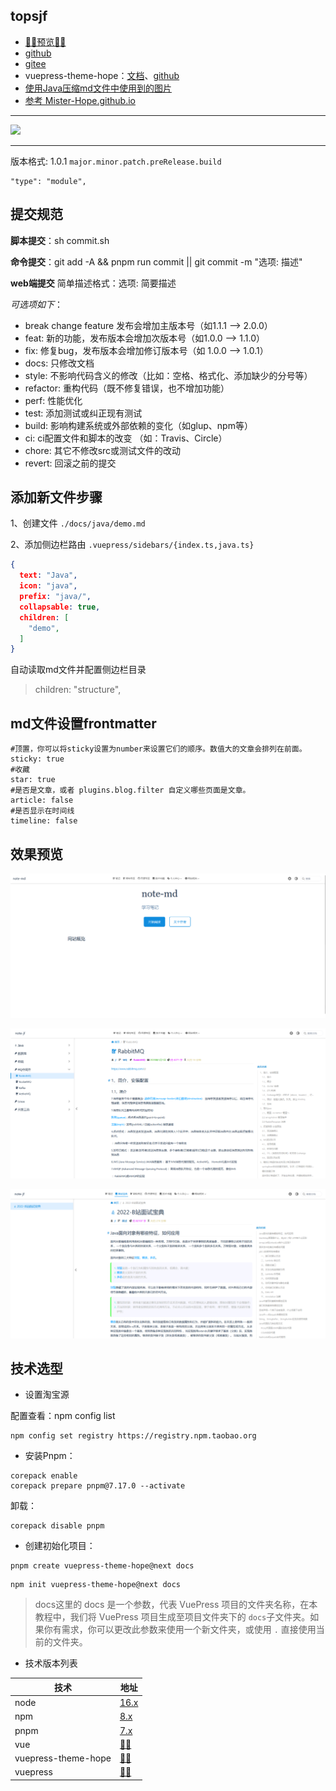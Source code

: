 ## topsjf

- [🚀🚀预览🚀🚀](https://topsjf.github.io/)
- [github](https://github.com/topsjf/topsjf)
- [gitee](https://gitee.com/topsjf/topsjf)
- vuepress-theme-hope：[文档](https://vuepress-theme-hope.github.io/v2/zh/)、[github](https://github.com/vuepress-theme-hope/vuepress-theme-hope)
- [使用Java压缩md文件中使用到的图片](https://gitee.com/cps007/imgfileserve)
- [参考 Mister-Hope.github.io](https://github.com/Mister-Hope/Mister-Hope.github.io)

-------

[![](https://developer.stackblitz.com/img/open_in_stackblitz.svg)](https://stackblitz.com/github/topsjf/topsjf)

-------

版本格式: 
1.0.1 `major.minor.patch.preRelease.build`


    "type": "module",
    

## 提交规范


**脚本提交**：sh commit.sh

**命令提交**：git add -A  && pnpm run commit || git commit -m "选项: 描述"

**web端提交** 简单描述格式：选项: 简要描述

*可选项如下*：
- break change feature 发布会增加主版本号（如1.1.1 –> 2.0.0）
- feat: 新的功能，发布版本会增加次版本号（如1.0.0 –> 1.1.0）
- fix: 修复bug，发布版本会增加修订版本号（如 1.0.0 –> 1.0.1）
- docs: 只修改文档
- style: 不影响代码含义的修改（比如：空格、格式化、添加缺少的分号等）
- refactor: 重构代码（既不修复错误，也不增加功能）
- perf: 性能优化
- test: 添加测试或纠正现有测试
- build: 影响构建系统或外部依赖的变化（如glup、npm等）
- ci: ci配置文件和脚本的改变 （如：Travis、Circle）
- chore: 其它不修改src或测试文件的改动
- revert: 回滚之前的提交

## 添加新文件步骤

1、创建文件 `./docs/java/demo.md`

2、添加侧边栏路由 `.vuepress/sidebars/{index.ts,java.ts}`

```json
{
  text: "Java",
  icon: "java",
  prefix: "java/",
  collapsable: true,
  children: [
    "demo",
  ]
}
```

自动读取md文件并配置侧边栏目录

> children: "structure",


## md文件设置frontmatter

```text
#顶置，你可以将sticky设置为number来设置它们的顺序。数值大的文章会排列在前面。
sticky: true
#收藏
star: true
#是否是文章，或者 plugins.blog.filter 自定义哪些页面是文章。
article: false
#是否显示在时间线
timeline: false
```

## 效果预览

![](./img/true-img.png)

![](./img/true-img-1.png)

![](./img/true-img-2.png)

## 技术选型

- 设置淘宝源

配置查看：npm config list

```shell
npm config set registry https://registry.npm.taobao.org
```

- 安装Pnpm：

```shell
corepack enable
corepack prepare pnpm@7.17.0 --activate
```
卸载：

```shell
corepack disable pnpm
```

- 创建初始化项目： 


```shell
pnpm create vuepress-theme-hope@next docs
```

```shell
npm init vuepress-theme-hope@next docs

```

> docs这里的 docs 是一个参数，代表 VuePress 项目的文件夹名称，在本教程中，我们将 VuePress 项目生成至项目文件夹下的 `docs`子文件夹。如果你有需求，你可以更改此参数来使用一个新文件夹，或使用 `.` 直接使用当前的文件夹。

- 技术版本列表

| 技术                      | 地址                                                                                                |
|-------------------------|---------------------------------------------------------------------------------------------------|
| node                    | <a href="https://www.npmjs.com/package/node" target="_blank">16.x</a>                          |
| npm                     | <a href="https://www.npmjs.com/package/npm" target="_blank">8.x</a>                            |
| pnpm                    | <a href="https://www.npmjs.com/package/pnpm" target="_blank">7.x</a>                           |
| vue                     | <a href="https://www.npmjs.com/package/vue" target="_blank">🚀🚀</a>                           |
| vuepress-theme-hope     | <a href="https://www.npmjs.com/package/vuepress-theme-hope" target="_blank">🚀🚀</a>           |
| vuepress                | <a href="https://www.npmjs.com/package/vuepress" target="_blank">🚀🚀</a>                      |
